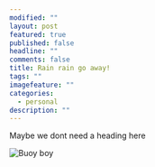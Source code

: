 ```yaml
---
modified: ""
layout: post
featured: true
published: false
headline: ""
comments: false
title: Rain rain go away!
tags: ""
imagefeature: ""
categories:
  - personal
description: ""
---
```

Maybe we dont need a heading here

![Buoy boy](/uploads/duckbuoy.jpg "Buoy boy")
